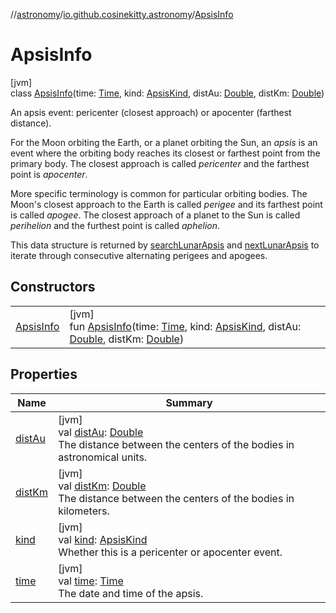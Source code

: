 //[astronomy](../../../index.md)/[io.github.cosinekitty.astronomy](../index.md)/[ApsisInfo](index.md)

# ApsisInfo

[jvm]\
class [ApsisInfo](index.md)(time: [Time](../-time/index.md), kind: [ApsisKind](../-apsis-kind/index.md), distAu: [Double](https://kotlinlang.org/api/latest/jvm/stdlib/kotlin/-double/index.html), distKm: [Double](https://kotlinlang.org/api/latest/jvm/stdlib/kotlin/-double/index.html))

An apsis event: pericenter (closest approach) or apocenter (farthest distance).

For the Moon orbiting the Earth, or a planet orbiting the Sun, an *apsis* is an event where the orbiting body reaches its closest or farthest point from the primary body. The closest approach is called *pericenter* and the farthest point is *apocenter*.

More specific terminology is common for particular orbiting bodies. The Moon's closest approach to the Earth is called *perigee* and its farthest point is called *apogee*. The closest approach of a planet to the Sun is called *perihelion* and the furthest point is called *aphelion*.

This data structure is returned by [searchLunarApsis](../search-lunar-apsis.md) and [nextLunarApsis](../next-lunar-apsis.md) to iterate through consecutive alternating perigees and apogees.

## Constructors

| | |
|---|---|
| [ApsisInfo](-apsis-info.md) | [jvm]<br>fun [ApsisInfo](-apsis-info.md)(time: [Time](../-time/index.md), kind: [ApsisKind](../-apsis-kind/index.md), distAu: [Double](https://kotlinlang.org/api/latest/jvm/stdlib/kotlin/-double/index.html), distKm: [Double](https://kotlinlang.org/api/latest/jvm/stdlib/kotlin/-double/index.html)) |

## Properties

| Name | Summary |
|---|---|
| [distAu](dist-au.md) | [jvm]<br>val [distAu](dist-au.md): [Double](https://kotlinlang.org/api/latest/jvm/stdlib/kotlin/-double/index.html)<br>The distance between the centers of the bodies in astronomical units. |
| [distKm](dist-km.md) | [jvm]<br>val [distKm](dist-km.md): [Double](https://kotlinlang.org/api/latest/jvm/stdlib/kotlin/-double/index.html)<br>The distance between the centers of the bodies in kilometers. |
| [kind](kind.md) | [jvm]<br>val [kind](kind.md): [ApsisKind](../-apsis-kind/index.md)<br>Whether this is a pericenter or apocenter event. |
| [time](time.md) | [jvm]<br>val [time](time.md): [Time](../-time/index.md)<br>The date and time of the apsis. |
